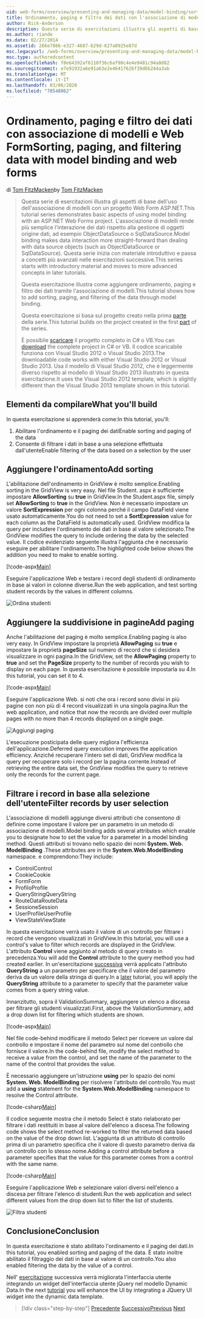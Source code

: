 ```yaml
---
uid: web-forms/overview/presenting-and-managing-data/model-binding/sorting-paging-and-filtering-data
title: Ordinamento, paging e filtro dei dati con l'associazione di modelli e Web Form | Microsoft Docs
author: Rick-Anderson
description: Questa serie di esercitazioni illustra gli aspetti di base dell'uso dell'associazione di modelli con un progetto Web Form ASP.NET. L'associazione di modelli rende più semplice l'interazione dei dati-...
ms.author: riande
ms.date: 02/27/2014
ms.assetid: 266e7866-e327-4687-b29d-627a0925e87d
msc.legacyurl: /web-forms/overview/presenting-and-managing-data/model-binding/sorting-paging-and-filtering-data
msc.type: authoredcontent
ms.openlocfilehash: f8e64392af6110f36c6af98c4e4e9481c94a0d82
ms.sourcegitcommit: e7e91932a6e91a63e2e46417626f39d6b244a3ab
ms.translationtype: MT
ms.contentlocale: it-IT
ms.lasthandoff: 03/06/2020
ms.locfileid: "78548062"
---
```

# <a name="sorting-paging-and-filtering-data-with-model-binding-and-web-forms"></a><span data-ttu-id="20798-104">Ordinamento, paging e filtro dei dati con associazione di modelli e Web Form</span><span class="sxs-lookup"><span data-stu-id="20798-104">Sorting, paging, and filtering data with model binding and web forms</span></span>

<span data-ttu-id="20798-105">di [Tom FitzMacken](https://github.com/tfitzmac)</span><span class="sxs-lookup"><span data-stu-id="20798-105">by [Tom FitzMacken](https://github.com/tfitzmac)</span></span>

> <span data-ttu-id="20798-106">Questa serie di esercitazioni illustra gli aspetti di base dell'uso dell'associazione di modelli con un progetto Web Form ASP.NET.</span><span class="sxs-lookup"><span data-stu-id="20798-106">This tutorial series demonstrates basic aspects of using model binding with an ASP.NET Web Forms project.</span></span> <span data-ttu-id="20798-107">L'associazione di modelli rende più semplice l'interazione dei dati rispetto alla gestione di oggetti origine dati, ad esempio ObjectDataSource o SqlDataSource.</span><span class="sxs-lookup"><span data-stu-id="20798-107">Model binding makes data interaction more straight-forward than dealing with data source objects (such as ObjectDataSource or SqlDataSource).</span></span> <span data-ttu-id="20798-108">Questa serie inizia con materiale introduttivo e passa a concetti più avanzati nelle esercitazioni successive.</span><span class="sxs-lookup"><span data-stu-id="20798-108">This series starts with introductory material and moves to more advanced concepts in later tutorials.</span></span>
> 
> <span data-ttu-id="20798-109">Questa esercitazione illustra come aggiungere ordinamento, paging e filtro dei dati tramite l'associazione di modelli.</span><span class="sxs-lookup"><span data-stu-id="20798-109">This tutorial shows how to add sorting, paging, and filtering of the data through model binding.</span></span>
> 
> <span data-ttu-id="20798-110">Questa esercitazione si basa sul progetto creato nella prima [parte](retrieving-data.md) della serie.</span><span class="sxs-lookup"><span data-stu-id="20798-110">This tutorial builds on the project created in the first [part](retrieving-data.md) of the series.</span></span>
> 
> <span data-ttu-id="20798-111">È possibile [scaricare](https://go.microsoft.com/fwlink/?LinkId=286116) il progetto completo in C# o VB.</span><span class="sxs-lookup"><span data-stu-id="20798-111">You can [download](https://go.microsoft.com/fwlink/?LinkId=286116) the complete project in C# or VB.</span></span> <span data-ttu-id="20798-112">Il codice scaricabile funziona con Visual Studio 2012 o Visual Studio 2013.</span><span class="sxs-lookup"><span data-stu-id="20798-112">The downloadable code works with either Visual Studio 2012 or Visual Studio 2013.</span></span> <span data-ttu-id="20798-113">Usa il modello di Visual Studio 2012, che è leggermente diverso rispetto al modello di Visual Studio 2013 illustrato in questa esercitazione.</span><span class="sxs-lookup"><span data-stu-id="20798-113">It uses the Visual Studio 2012 template, which is slightly different than the Visual Studio 2013 template shown in this tutorial.</span></span>

## <a name="what-youll-build"></a><span data-ttu-id="20798-114">Elementi da compilare</span><span class="sxs-lookup"><span data-stu-id="20798-114">What you'll build</span></span>

<span data-ttu-id="20798-115">In questa esercitazione si apprenderà come:</span><span class="sxs-lookup"><span data-stu-id="20798-115">In this tutorial, you'll:</span></span>

1. <span data-ttu-id="20798-116">Abilitare l'ordinamento e il paging dei dati</span><span class="sxs-lookup"><span data-stu-id="20798-116">Enable sorting and paging of the data</span></span>
2. <span data-ttu-id="20798-117">Consente di filtrare i dati in base a una selezione effettuata dall'utente</span><span class="sxs-lookup"><span data-stu-id="20798-117">Enable filtering of the data based on a selection by the user</span></span>

## <a name="add-sorting"></a><span data-ttu-id="20798-118">Aggiungere l'ordinamento</span><span class="sxs-lookup"><span data-stu-id="20798-118">Add sorting</span></span>

<span data-ttu-id="20798-119">L'abilitazione dell'ordinamento in GridView è molto semplice.</span><span class="sxs-lookup"><span data-stu-id="20798-119">Enabling sorting in the GridView is very easy.</span></span> <span data-ttu-id="20798-120">Nel file Student. aspx è sufficiente impostare **AllowSorting** su **true** in GridView.</span><span class="sxs-lookup"><span data-stu-id="20798-120">In the Student.aspx file, simply set **AllowSorting** to **true** in the GridView.</span></span> <span data-ttu-id="20798-121">Non è necessario impostare un valore **SortExpression** per ogni colonna perché il campo DataField viene usato automaticamente.</span><span class="sxs-lookup"><span data-stu-id="20798-121">You do not need to set a **SortExpression** value for each column as the DataField is automatically used.</span></span> <span data-ttu-id="20798-122">GridView modifica la query per includere l'ordinamento dei dati in base al valore selezionato.</span><span class="sxs-lookup"><span data-stu-id="20798-122">The GridView modifies the query to include ordering the data by the selected value.</span></span> <span data-ttu-id="20798-123">Il codice evidenziato seguente illustra l'aggiunta che è necessario eseguire per abilitare l'ordinamento.</span><span class="sxs-lookup"><span data-stu-id="20798-123">The highlighted code below shows the addition you need to make to enable sorting.</span></span>

[!code-aspx[Main](sorting-paging-and-filtering-data/samples/sample1.aspx?highlight=5)]

<span data-ttu-id="20798-124">Eseguire l'applicazione Web e testare i record degli studenti di ordinamento in base ai valori in colonne diverse.</span><span class="sxs-lookup"><span data-stu-id="20798-124">Run the web application, and test sorting student records by the values in different columns.</span></span>

![Ordina studenti](sorting-paging-and-filtering-data/_static/image2.png)

## <a name="add-paging"></a><span data-ttu-id="20798-126">Aggiungere la suddivisione in pagine</span><span class="sxs-lookup"><span data-stu-id="20798-126">Add paging</span></span>

<span data-ttu-id="20798-127">Anche l'abilitazione del paging è molto semplice.</span><span class="sxs-lookup"><span data-stu-id="20798-127">Enabling paging is also very easy.</span></span> <span data-ttu-id="20798-128">In GridView impostare la proprietà **AllowPaging** su **true** e impostare la proprietà **pageSize** sul numero di record che si desidera visualizzare in ogni pagina.</span><span class="sxs-lookup"><span data-stu-id="20798-128">In the GridView, set the **AllowPaging** property to **true** and set the **PageSize** property to the number of records you wish to display on each page.</span></span> <span data-ttu-id="20798-129">In questa esercitazione è possibile impostarla su 4.</span><span class="sxs-lookup"><span data-stu-id="20798-129">In this tutorial, you can set it to 4.</span></span>

[!code-aspx[Main](sorting-paging-and-filtering-data/samples/sample2.aspx?highlight=5)]

<span data-ttu-id="20798-130">Eseguire l'applicazione Web. si noti che ora i record sono divisi in più pagine con non più di 4 record visualizzati in una singola pagina.</span><span class="sxs-lookup"><span data-stu-id="20798-130">Run the web application, and notice that now the records are divided over multiple pages with no more than 4 records displayed on a single page.</span></span>

![Aggiungi paging](sorting-paging-and-filtering-data/_static/image4.png)

<span data-ttu-id="20798-132">L'esecuzione posticipata delle query migliora l'efficienza dell'applicazione.</span><span class="sxs-lookup"><span data-stu-id="20798-132">Deferred query execution improves the application efficiency.</span></span> <span data-ttu-id="20798-133">Anziché recuperare l'intero set di dati, GridView modifica la query per recuperare solo i record per la pagina corrente.</span><span class="sxs-lookup"><span data-stu-id="20798-133">Instead of retrieving the entire data set, the GridView modifies the query to retrieve only the records for the current page.</span></span>

## <a name="filter-records-by-user-selection"></a><span data-ttu-id="20798-134">Filtrare i record in base alla selezione dell'utente</span><span class="sxs-lookup"><span data-stu-id="20798-134">Filter records by user selection</span></span>

<span data-ttu-id="20798-135">L'associazione di modelli aggiunge diversi attributi che consentono di definire come impostare il valore per un parametro in un metodo di associazione di modelli.</span><span class="sxs-lookup"><span data-stu-id="20798-135">Model binding adds several attributes which enable you to designate how to set the value for a parameter in a model binding method.</span></span> <span data-ttu-id="20798-136">Questi attributi si trovano nello spazio dei nomi **System. Web. ModelBinding** .</span><span class="sxs-lookup"><span data-stu-id="20798-136">These attributes are in the **System.Web.ModelBinding** namespace.</span></span> <span data-ttu-id="20798-137">e comprendono:</span><span class="sxs-lookup"><span data-stu-id="20798-137">They include:</span></span>

- <span data-ttu-id="20798-138">Control</span><span class="sxs-lookup"><span data-stu-id="20798-138">Control</span></span>
- <span data-ttu-id="20798-139">Cookie</span><span class="sxs-lookup"><span data-stu-id="20798-139">Cookie</span></span>
- <span data-ttu-id="20798-140">Form</span><span class="sxs-lookup"><span data-stu-id="20798-140">Form</span></span>
- <span data-ttu-id="20798-141">Profilo</span><span class="sxs-lookup"><span data-stu-id="20798-141">Profile</span></span>
- <span data-ttu-id="20798-142">QueryString</span><span class="sxs-lookup"><span data-stu-id="20798-142">QueryString</span></span>
- <span data-ttu-id="20798-143">RouteData</span><span class="sxs-lookup"><span data-stu-id="20798-143">RouteData</span></span>
- <span data-ttu-id="20798-144">Sessione</span><span class="sxs-lookup"><span data-stu-id="20798-144">Session</span></span>
- <span data-ttu-id="20798-145">UserProfile</span><span class="sxs-lookup"><span data-stu-id="20798-145">UserProfile</span></span>
- <span data-ttu-id="20798-146">ViewState</span><span class="sxs-lookup"><span data-stu-id="20798-146">ViewState</span></span>

<span data-ttu-id="20798-147">In questa esercitazione verrà usato il valore di un controllo per filtrare i record che vengono visualizzati in GridView.</span><span class="sxs-lookup"><span data-stu-id="20798-147">In this tutorial, you will use a control's value to filter which records are displayed in the GridView.</span></span> <span data-ttu-id="20798-148">L'attributo **Control** viene aggiunto al metodo di query creato in precedenza.</span><span class="sxs-lookup"><span data-stu-id="20798-148">You will add the **Control** attribute to the query method you had created earlier.</span></span> <span data-ttu-id="20798-149">In un'esercitazione [successiva](using-query-string-values-to-retrieve-data.md) verrà applicato l'attributo **QueryString** a un parametro per specificare che il valore del parametro deriva da un valore della stringa di query.</span><span class="sxs-lookup"><span data-stu-id="20798-149">In a [later](using-query-string-values-to-retrieve-data.md) tutorial, you will apply the **QueryString** attribute to a parameter to specify that the parameter value comes from a query string value.</span></span>

<span data-ttu-id="20798-150">Innanzitutto, sopra il ValidationSummary, aggiungere un elenco a discesa per filtrare gli studenti visualizzati.</span><span class="sxs-lookup"><span data-stu-id="20798-150">First, above the ValidationSummary, add a drop down list for filtering which students are shown.</span></span>

[!code-aspx[Main](sorting-paging-and-filtering-data/samples/sample3.aspx?highlight=3-11)]

<span data-ttu-id="20798-151">Nel file code-behind modificare il metodo Select per ricevere un valore dal controllo e impostare il nome del parametro sul nome del controllo che fornisce il valore.</span><span class="sxs-lookup"><span data-stu-id="20798-151">In the code-behind file, modify the select method to receive a value from the control, and set the name of the parameter to the name of the control that provides the value.</span></span>

<span data-ttu-id="20798-152">È necessario aggiungere un'istruzione **using** per lo spazio dei nomi **System. Web. ModelBinding** per risolvere l'attributo del controllo.</span><span class="sxs-lookup"><span data-stu-id="20798-152">You must add a **using** statement for the **System.Web.ModelBinding** namespace to resolve the Control attribute.</span></span>

[!code-csharp[Main](sorting-paging-and-filtering-data/samples/sample4.cs)]

<span data-ttu-id="20798-153">Il codice seguente mostra che il metodo Select è stato rielaborato per filtrare i dati restituiti in base al valore dell'elenco a discesa.</span><span class="sxs-lookup"><span data-stu-id="20798-153">The following code shows the select method re-worked to filter the returned data based on the value of the drop down list.</span></span> <span data-ttu-id="20798-154">L'aggiunta di un attributo di controllo prima di un parametro specifica che il valore di questo parametro deriva da un controllo con lo stesso nome.</span><span class="sxs-lookup"><span data-stu-id="20798-154">Adding a control attribute before a parameter specifies that the value for this parameter comes from a control with the same name.</span></span>

[!code-csharp[Main](sorting-paging-and-filtering-data/samples/sample5.cs)]

<span data-ttu-id="20798-155">Eseguire l'applicazione Web e selezionare valori diversi nell'elenco a discesa per filtrare l'elenco di studenti.</span><span class="sxs-lookup"><span data-stu-id="20798-155">Run the web application and select different values from the drop down list to filter the list of students.</span></span>

![Filtra studenti](sorting-paging-and-filtering-data/_static/image6.png)

## <a name="conclusion"></a><span data-ttu-id="20798-157">Conclusione</span><span class="sxs-lookup"><span data-stu-id="20798-157">Conclusion</span></span>

<span data-ttu-id="20798-158">In questa esercitazione è stato abilitato l'ordinamento e il paging dei dati.</span><span class="sxs-lookup"><span data-stu-id="20798-158">In this tutorial, you enabled sorting and paging of the data.</span></span> <span data-ttu-id="20798-159">È stato inoltre abilitato il filtraggio dei dati in base al valore di un controllo.</span><span class="sxs-lookup"><span data-stu-id="20798-159">You also enabled filtering the data by the value of a control.</span></span>

<span data-ttu-id="20798-160">Nell' [esercitazione](integrating-jquery-ui.md) successiva verrà migliorata l'interfaccia utente integrando un widget dell'interfaccia utente jQuery nel modello Dynamic Data.</span><span class="sxs-lookup"><span data-stu-id="20798-160">In the next [tutorial](integrating-jquery-ui.md) you will enhance the UI by integrating a JQuery UI widget into the dynamic data template.</span></span>

> [!div class="step-by-step"]
> <span data-ttu-id="20798-161">[Precedente](updating-deleting-and-creating-data.md)
> [Successivo](integrating-jquery-ui.md)</span><span class="sxs-lookup"><span data-stu-id="20798-161">[Previous](updating-deleting-and-creating-data.md)
[Next](integrating-jquery-ui.md)</span></span>

